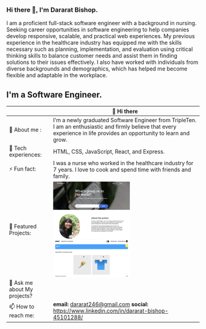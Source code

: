 ### Hi there 👋, I'm Dararat Bishop.
I am a proficient full-stack software engineer with a background in nursing. Seeking career opportunities in software engineering to help companies develop responsive, scalable, and practical web experiences. My previous experience in the healthcare industry has equipped me with the skills necessary such as planning, implementation, and evaluation using critical thinking skills to balance customer needs and assist them in finding solutions to their issues effectively. I also have worked with individuals from diverse backgrounds and demographics, which has helped me become flexible and adaptable in the workplace.

## I'm a Software Engineer.

|       | 👋 Hi there |
| ----------- | ----------- |
| 🔭 About me :| I'm a newly graduated Software Engineer from TripleTen. I am an enthusiastic and firmly believe that every experience in life provides an opportunity to learn and grow.  | 
| 🌱 Tech experiences: | HTML, CSS, JavaScript, React, and Express.       |
| ⚡ Fun fact: | I was a nurse who worked in the healthcare industry for 7 years. I love to cook and spend time with friends and family.|
| 🌟 Featured Projects: | [<kbd><img alt= "Newexplorer_App_image" width="200px" height="150px" align = "center" src="images/Newsexplorer.png"/><kbd>](https://newsexplorer.servernux.com/) &nbsp;&nbsp;&nbsp;[<kbd><img alt= "TWTR_App_image" width="200px" height="100px" align="center" src="images/WTWR.png"/><kbd>](https://www.wtwr.twilightparadox.com/)|
| 💬 Ask me about My projects?| 
| 📫 How to reach me:| **email:** dararat246@gmail.com **social:** https://www.linkedin.com/in/dararat-bishop-45101288/|

